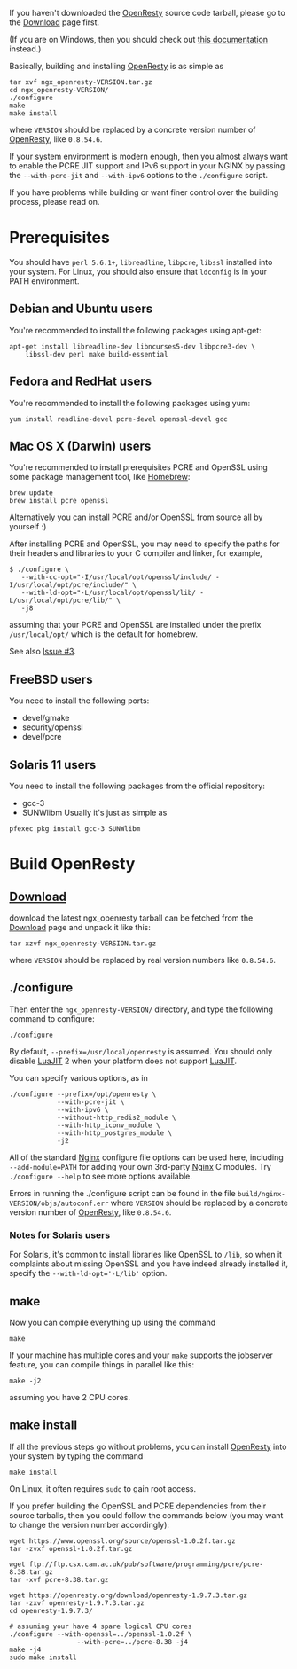 <!---
    @title         Installation
    @creator       Yichun Zhang
    @created       2011-06-21 04:40 GMT
    @modifier      YichunZhang
    @modified      2016-01-28 20:44 GMT
    @changecount   84
--->

If you haven't downloaded the [OpenResty](openresty/) source code tarball, please go to the [Download](download/) page first.

(If you are on Windows, then you should check out [this documentation](https://github.com/openresty/openresty/blob/master/doc/README-win32.md#readme) instead.)

Basically, building and installing [OpenResty](openresty/) is as simple as

```
tar xvf ngx_openresty-VERSION.tar.gz
cd ngx_openresty-VERSION/
./configure
make
make install
```

where `VERSION` should be replaced by a concrete version number of [OpenResty](openresty/), like `0.8.54.6`.

If your system environment is modern enough, then you almost always want to enable the PCRE JIT support and IPv6 support in your NGINX by passing the `--with-pcre-jit` and `--with-ipv6` options to the `./configure` script.

If you have problems while building or want finer control over the building process, please read on.

# Prerequisites
You should have `perl 5.6.1+`, `libreadline`, `libpcre`, `libssl` installed into your system. For Linux, you should also ensure that `ldconfig` is in your PATH environment.

## Debian and Ubuntu users
You're recommended to install the following packages using apt-get:

```
apt-get install libreadline-dev libncurses5-dev libpcre3-dev \
    libssl-dev perl make build-essential
```


## Fedora and RedHat users
You're recommended to install the following packages using yum:

```
yum install readline-devel pcre-devel openssl-devel gcc
```


## Mac OS X (Darwin) users
You're recommended to install prerequisites PCRE and OpenSSL using some package management tool, like [Homebrew](http://mxcl.github.com/homebrew/):

```
brew update
brew install pcre openssl
```

Alternatively you can install PCRE and/or OpenSSL from source all by yourself :)

After installing PCRE and OpenSSL, you may need to specify the paths for their headers and libraries to your C compiler and linker, for example,

```
$ ./configure \
   --with-cc-opt="-I/usr/local/opt/openssl/include/ -I/usr/local/opt/pcre/include/" \
   --with-ld-opt="-L/usr/local/opt/openssl/lib/ -L/usr/local/opt/pcre/lib/" \
   -j8
```

assuming that your PCRE and OpenSSL are installed under the prefix `/usr/local/opt/` which is the default for homebrew.

See also [Issue #3](https://github.com/agentzh/ngx_openresty/issues/3).


## FreeBSD users
You need to install the following ports:
* devel/gmake
* security/openssl
* devel/pcre

## Solaris 11 users
You need to install the following packages from the official repository:
* gcc-3
* SUNWlibm
Usually it's just as simple as

```
pfexec pkg install gcc-3 SUNWlibm
```


# Build OpenResty

## [Download](download/)
download the latest ngx_openresty tarball can be fetched from the [Download](download/) page and unpack it like this:

```
tar xzvf ngx_openresty-VERSION.tar.gz
```

where `VERSION` should be replaced by real version numbers like `0.8.54.6`.

## ./configure
Then enter the `ngx_openresty-VERSION/` directory, and type the following command to configure:

```
./configure
```

By default, `--prefix=/usr/local/openresty` is assumed. You should only disable [LuaJIT](luajit/) 2 when your platform does not support [LuaJIT](luajit/).

You can specify various options, as in

```
./configure --prefix=/opt/openresty \
            --with-pcre-jit \
            --with-ipv6 \
            --without-http_redis2_module \
            --with-http_iconv_module \
            --with-http_postgres_module \
            -j2
```

All of the standard [Nginx](nginx/) configure file options can be used here, including `--add-module=PATH` for adding your own 3rd-party [Nginx](nginx/) C modules. Try `./configure --help` to see more options available.

Errors in running the ./configure script can be found in the file `build/nginx-VERSION/objs/autoconf.err` where `VERSION` should be replaced by a concrete version number of [OpenResty](openresty/), like `0.8.54.6`.

### Notes for Solaris users
For Solaris, it's common to install libraries like OpenSSL to `/lib`, so when it complaints about missing OpenSSL and you have indeed already installed it, specify the `--with-ld-opt='-L/lib'` option.

## make
Now you can compile everything up using the command

```
make
```

If your machine has multiple cores and your `make` supports the jobserver feature, you can compile things in parallel like this:

```
make -j2
```

assuming you have 2 CPU cores.

## make install
If all the previous steps go without problems, you can install [OpenResty](openresty/) into your system by typing the command

```
make install
```

On Linux, it often requires `sudo` to gain root access.

If you prefer building the OpenSSL and PCRE dependencies from their source tarballs, then you could follow the commands below (you may want to change the version number accordingly):


```
wget https://www.openssl.org/source/openssl-1.0.2f.tar.gz
tar -zvxf openssl-1.0.2f.tar.gz

wget ftp://ftp.csx.cam.ac.uk/pub/software/programming/pcre/pcre-8.38.tar.gz
tar -xvf pcre-8.38.tar.gz

wget https://openresty.org/download/openresty-1.9.7.3.tar.gz
tar -zxvf openresty-1.9.7.3.tar.gz
cd openresty-1.9.7.3/

# assuming your have 4 spare logical CPU cores
./configure --with-openssl=../openssl-1.0.2f \
                 --with-pcre=../pcre-8.38 -j4
make -j4
sudo make install
```

